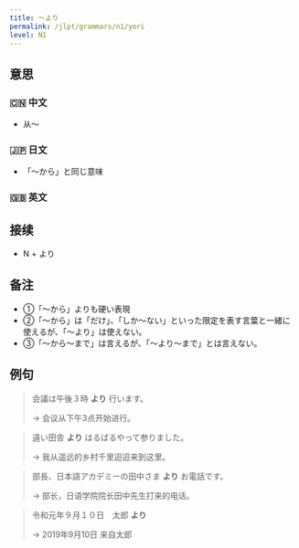 ```yaml
---
title: 〜より
permalink: /jlpt/grammars/n1/yori
level: N1
---
```


## 意思

### 🇨🇳 中文

- 从〜

### 🇯🇵 日文

- 「〜から」と同じ意味

### 🇬🇧 英文


## 接续

- N + より

## 备注

- ①「〜から」よりも硬い表現
- ②「〜から」は「だけ」、「しか〜ない」といった限定を表す言葉と一緒に使えるが、「〜より」は使えない。
- ③「〜から〜まで」は言えるが、「〜より〜まで」とは言えない。

## 例句

> 会議は午後３時 **より** 行います。
>
> → 会议从下午3点开始进行。

> 遠い田舎 **より** はるばるやって参りました。
>
> → 我从遥远的乡村千里迢迢来到这里。

> 部長、日本語アカデミーの田中さま **より** お電話です。
>
> → 部长，日语学院院长田中先生打来的电话。

> 令和元年９月１０日　太郎 **より**
>
> → 2019年9月10日 来自太郎

